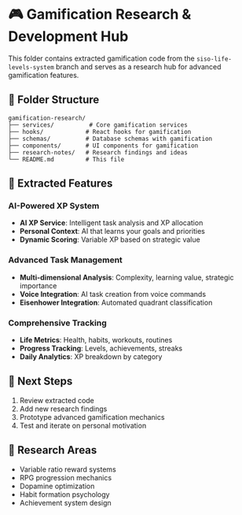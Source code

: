 # 🎮 Gamification Research & Development Hub

This folder contains extracted gamification code from the `siso-life-levels-system` branch and serves as a research hub for advanced gamification features.

## 📁 Folder Structure

```
gamification-research/
├── services/          # Core gamification services
├── hooks/            # React hooks for gamification
├── schemas/          # Database schemas with gamification
├── components/       # UI components for gamification
├── research-notes/   # Research findings and ideas
└── README.md         # This file
```

## 🚀 Extracted Features

### AI-Powered XP System
- **AI XP Service**: Intelligent task analysis and XP allocation
- **Personal Context**: AI that learns your goals and priorities
- **Dynamic Scoring**: Variable XP based on strategic value

### Advanced Task Management
- **Multi-dimensional Analysis**: Complexity, learning value, strategic importance
- **Voice Integration**: AI task creation from voice commands
- **Eisenhower Integration**: Automated quadrant classification

### Comprehensive Tracking
- **Life Metrics**: Health, habits, workouts, routines
- **Progress Tracking**: Levels, achievements, streaks
- **Daily Analytics**: XP breakdown by category

## 🎯 Next Steps

1. Review extracted code
2. Add new research findings
3. Prototype advanced gamification mechanics
4. Test and iterate on personal motivation

## 🧠 Research Areas

- Variable ratio reward systems
- RPG progression mechanics
- Dopamine optimization
- Habit formation psychology
- Achievement system design